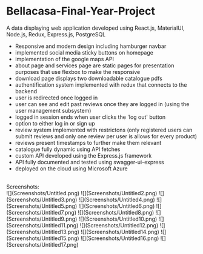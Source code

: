 # Bellacasa-Final-Year-Project
 A data displaying web application developed using React.js, MaterialUI, Node.js, Redux, Express.js, PostgreSQL<br/>
 - Responsive and modern design including hamburger navbar
- implemented social media sticky buttons on homepage
- implementation of the google maps API
- about page and services page are static pages for presentation purposes that use flexbox to make the responsive
- download page displays two downloadable catalogue pdfs
- authentification system implemented with redux that connects to the backend
- user is redirected once logged in
- user can see and edit past reviews once they are logged in (using the user management subsystem)
- logged in session ends when user clicks the 'log out' button
- option to either log in or sign up
- review system implemented with restrictons (only registered users can submit reviews and only one review per user is allows for every product)
- reviews present timestamps to further make them relevant
- catalogue fully dynamic using API fetches
- custom API developed using the Express.js framework
- API fully documented and tested using swagger-ui-express
- deployed on the cloud using Microsoft Azure
<br/>
Screenshots:<br/>
![](Screenshots/Untitled.png)
![](Screenshots/Untitled2.png)
![](Screenshots/Untitled3.png)
![](Screenshots/Untitled4.png)
![](Screenshots/Untitled5.png)
![](Screenshots/Untitled6.png)
![](Screenshots/Untitled7.png)
![](Screenshots/Untitled8.png)
![](Screenshots/Untitled9.png)
![](Screenshots/Untitled10.png)
![](Screenshots/Untitled11.png)
![](Screenshots/Untitled12.png)
![](Screenshots/Untitled13.png)
![](Screenshots/Untitled14.png)
![](Screenshots/Untitled15.png)
![](Screenshots/Untitled16.png)
![](Screenshots/Untitled17.png)
